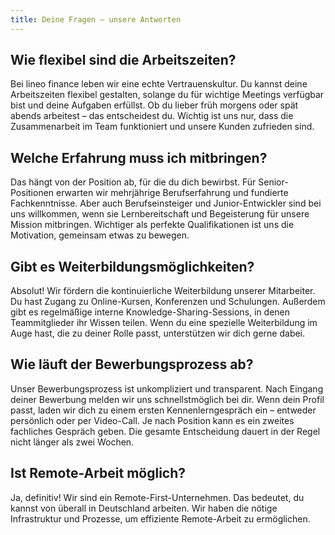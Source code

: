 ```yaml
---
title: Deine Fragen – unsere Antworten
---
```


## Wie flexibel sind die Arbeitszeiten?

Bei lineo finance leben wir eine echte Vertrauenskultur. Du kannst deine Arbeitszeiten flexibel gestalten, solange du für wichtige Meetings verfügbar bist und deine Aufgaben erfüllst. Ob du lieber früh morgens oder spät abends arbeitest – das entscheidest du. Wichtig ist uns nur, dass die Zusammenarbeit im Team funktioniert und unsere Kunden zufrieden sind.

## Welche Erfahrung muss ich mitbringen?

Das hängt von der Position ab, für die du dich bewirbst. Für Senior-Positionen erwarten wir mehrjährige Berufserfahrung und fundierte Fachkenntnisse. Aber auch Berufseinsteiger und Junior-Entwickler sind bei uns willkommen, wenn sie Lernbereitschaft und Begeisterung für unsere Mission mitbringen. Wichtiger als perfekte Qualifikationen ist uns die Motivation, gemeinsam etwas zu bewegen.

## Gibt es Weiterbildungsmöglichkeiten?

Absolut! Wir fördern die kontinuierliche Weiterbildung unserer Mitarbeiter. Du hast Zugang zu Online-Kursen, Konferenzen und Schulungen. Außerdem gibt es regelmäßige interne Knowledge-Sharing-Sessions, in denen Teammitglieder ihr Wissen teilen. Wenn du eine spezielle Weiterbildung im Auge hast, die zu deiner Rolle passt, unterstützen wir dich gerne dabei.

## Wie läuft der Bewerbungsprozess ab?

Unser Bewerbungsprozess ist unkompliziert und transparent. Nach Eingang deiner Bewerbung melden wir uns schnellstmöglich bei dir. Wenn dein Profil passt, laden wir dich zu einem ersten Kennenlerngespräch ein – entweder persönlich oder per Video-Call. Je nach Position kann es ein zweites fachliches Gespräch geben. Die gesamte Entscheidung dauert in der Regel nicht länger als zwei Wochen.

## Ist Remote-Arbeit möglich?

Ja, definitiv! Wir sind ein Remote-First-Unternehmen. Das bedeutet, du kannst von überall in Deutschland arbeiten. Wir haben die nötige Infrastruktur und Prozesse, um effiziente Remote-Arbeit zu ermöglichen.